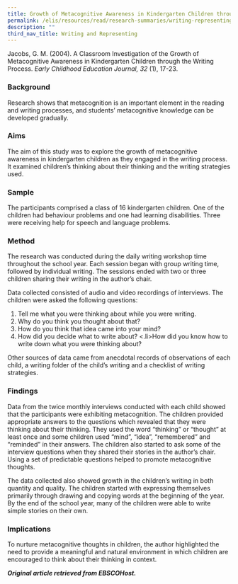 ```yaml
---
title: Growth of Metacognitive Awareness in Kindergarten Children through Writing
permalink: /elis/resources/read/research-summaries/writing-representing/metacognitive-awareness-in-kindergarten/
description: ""
third_nav_title: Writing and Representing
---
```

Jacobs, G. M. (2004). A Classroom Investigation of the Growth of Metacognitive Awareness in Kindergarten Children through the Writing Process.&nbsp;_Early Childhood Education Journal, 32_&nbsp;(1), 17-23.

### Background

Research shows that metacognition is an important element in the reading and writing processes, and students’ metacognitive knowledge can be developed gradually.

### Aims

The aim of this study was to explore the growth of metacognitive awareness in kindergarten children as they engaged in the writing process. It examined children’s thinking about their thinking and the writing strategies used.

### Sample

The participants comprised a class of 16 kindergarten children. One of the children had behaviour problems and one had learning disabilities. Three were receiving help for speech and language problems.

### Method

The research was conducted during the daily writing workshop time throughout the school year. Each session began with group writing time, followed by individual writing. The sessions ended with two or three children sharing their writing in the author’s chair.

Data collected consisted of audio and video recordings of interviews. The children were asked the following questions:

1.  Tell me what you were thinking about while you were writing.
2.  Why do you think you thought about that?
3.  How do you think that idea came into your mind?
4.  How did you decide what to write about?
&lt;.li&gt;How did you know how to write down what you were thinking about?

Other sources of data came from anecdotal records of observations of each child, a writing folder of the child’s writing and a checklist of writing strategies.

### Findings

Data from the twice monthly interviews conducted with each child showed that the participants were exhibiting metacognition. The children provided appropriate answers to the questions which revealed that they were thinking about their thinking. They used the word “thinking” or “thought” at least once and some children used “mind”, “idea”, “remembered” and “reminded” in their answers. The children also started to ask some of the interview questions when they shared their stories in the author’s chair. Using a set of predictable questions helped to promote metacognitive thoughts.

The data collected also showed growth in the children’s writing in both quantity and quality. The children started with expressing themselves primarily through drawing and copying words at the beginning of the year. By the end of the school year, many of the children were able to write simple stories on their own.

### Implications

To nurture metacognitive thoughts in children, the author highlighted the need to provide a meaningful and natural environment in which children are encouraged to think about their thinking in context.


_**Original article retrieved from EBSCOHost.**_ 
